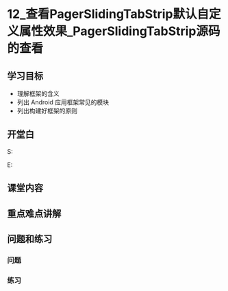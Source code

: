 # 12_查看PagerSlidingTabStrip默认自定义属性效果_PagerSlidingTabStrip源码的查看
## 学习目标
- 理解框架的含义
- 列出 Android 应用框架常见的模块
- 列出构建好框架的原则

## 开堂白
S:

E:

## 课堂内容

## 重点难点讲解

## 问题和练习
### 问题

### 练习